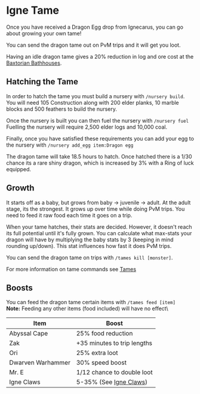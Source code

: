 # Igne Tame

Once you have received a Dragon Egg drop from Ignecarus, you can go about growing your own tame!

You can send the dragon tame out on PvM trips and it will get you loot.

Having an idle dragon tame gives a 20% reduction in log and ore cost at the [Baxtorian Bathhouses](../../minigames/baxtorian-bathhouses.md#boosts).

## Hatching the Tame

In order to hatch the tame you must build a nursery with `/nursery build`.\
You will need 105 Construction along with 200 elder planks, 10 marble blocks and 500 feathers to build the nursery.

Once the nursery is built you can then fuel the nursery with `/nursery fuel`\
Fuelling the nursery will require 2,500 elder logs and 10,000 coal.

Finally, once you have satisfied these requirements you can add your egg to the nursery with `/nursery add_egg item:Dragon egg`

The dragon tame will take 18.5 hours to hatch. Once hatched there is a 1/30 chance its a rare shiny dragon, which is increased by 3% with a Ring of luck equipped.

## Growth

It starts off as a baby, but grows from baby -> juvenile -> adult. At the adult stage, its the strongest. It grows up over time while doing PvM trips. You need to feed it raw food each time it goes on a trip.

When your tame hatches, their stats are decided. However, it doesn't reach its full potential until it's fully grown. You can calculate what max-stats your dragon will have by multiplying the baby stats by 3 (keeping in mind rounding up/down). This stat influences how fast it does PvM trips.

You can send the dragon tame on trips with `/tames kill [monster]`.

For more information on tame commands see [Tames](../../custom-items/tames.md)

## Boosts

You can feed the dragon tame certain items with `/tames feed [item]`\
**Note:** Feeding any other items (food included) will have no effect\\

| Item              | Boost                                                            |
| ----------------- | ---------------------------------------------------------------- |
| Abyssal Cape      | 25% food reduction                                               |
| Zak               | +35 minutes to trip lengths                                      |
| Ori               | 25% extra loot                                                   |
| Dwarven Warhammer | 30% speed boost                                                  |
| Mr. E             | 1/12 chance to double loot                                       |
| Igne Claws        | 5-35% (See [Igne Claws](../../custom-items/tames/igne-claws.md)) |
